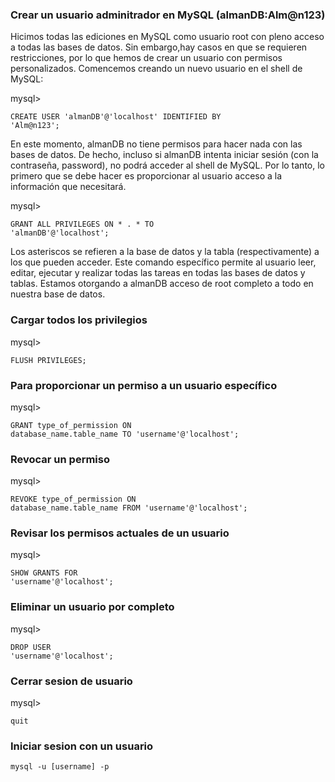 ### Crear un usuario adminitrador en MySQL (almanDB:Alm@n123)
Hicimos todas las ediciones en MySQL como usuario root con pleno acceso a todas las bases de datos. 
Sin embargo,hay casos en que se requieren  restricciones, por lo que hemos de crear un usuario con permisos personalizados.
Comencemos creando un nuevo usuario en el shell de MySQL:

 mysql> <pre><code>CREATE USER 'almanDB'@'localhost' IDENTIFIED BY 'Alm@n123';</pre></code>
 
 En este momento, almanDB no tiene permisos para hacer nada con las bases de datos. 
 De hecho, incluso si almanDB intenta iniciar sesión (con la contraseña, password), no podrá acceder al shell de MySQL.
 Por lo tanto, lo primero que se debe hacer es proporcionar al usuario acceso a la información que necesitará.
 
 mysql> <pre><code>GRANT ALL PRIVILEGES ON * . * TO 'almanDB'@'localhost';</pre></code>
 
 Los asteriscos se refieren a la base de datos y la tabla (respectivamente) a los que pueden acceder. 
 Este comando específico permite al usuario leer, editar, ejecutar y realizar todas las tareas en todas las bases de datos y tablas.
 Estamos otorgando a almanDB acceso de root completo a todo en nuestra base de datos.
 ### Cargar todos los privilegios
 
  mysql> <pre><code>FLUSH PRIVILEGES;</pre></code>
 
### Para proporcionar un permiso a un usuario específico
   mysql> <pre><code>GRANT type_of_permission ON database_name.table_name TO 'username'@'localhost';</pre></code>
   
### Revocar un permiso
  mysql> <pre><code>REVOKE type_of_permission ON database_name.table_name FROM 'username'@'localhost';</pre></code>
 
### Revisar los permisos actuales de un usuario 
  mysql> <pre><code>SHOW GRANTS FOR 'username'@'localhost';</pre></code>
  
### Eliminar un usuario por completo
  mysql> <pre><code>DROP USER 'username'@'localhost';</pre></code>
 
### Cerrar sesion de usuario 
  mysql> <pre><code>quit</pre></code>
  
### Iniciar sesion con un usuario
  <pre><code>mysql -u [username] -p</pre></code>



 


 
